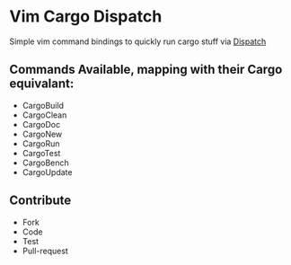 # Vim Cargo Dispatch

Simple vim command bindings to quickly run cargo stuff via [Dispatch](https://github.com/tpope/vim-dispatch)

## Commands Available, mapping with their Cargo equivalant:

* CargoBuild
* CargoClean
* CargoDoc
* CargoNew
* CargoRun
* CargoTest
* CargoBench
* CargoUpdate

## Contribute

* Fork
* Code
* Test
* Pull-request
